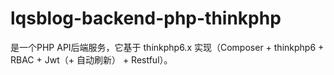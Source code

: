 # lqsblog-backend-php-thinkphp
是一个PHP API后端服务，它基于 thinkphp6.x 实现（Composer + thinkphp6 + RBAC + Jwt（+ 自动刷新） + Restful）。
